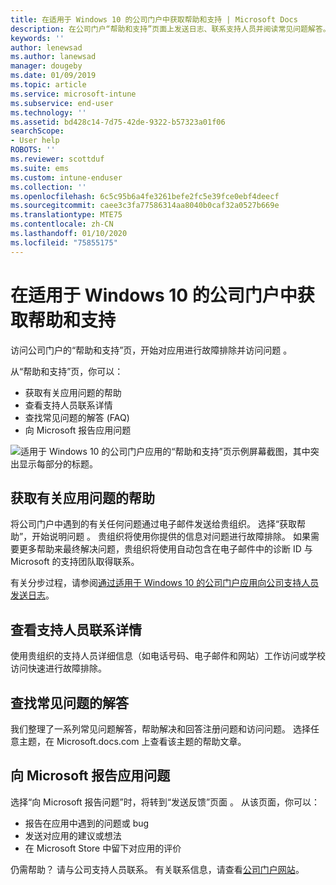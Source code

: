 ```yaml
---
title: 在适用于 Windows 10 的公司门户中获取帮助和支持 | Microsoft Docs
description: 在公司门户“帮助和支持”页面上发送日志、联系支持人员并阅读常见问题解答。
keywords: ''
author: lenewsad
ms.author: lanewsad
manager: dougeby
ms.date: 01/09/2019
ms.topic: article
ms.service: microsoft-intune
ms.subservice: end-user
ms.technology: ''
ms.assetid: bd428c14-7d75-42de-9322-b57323a01f06
searchScope:
- User help
ROBOTS: ''
ms.reviewer: scottduf
ms.suite: ems
ms.custom: intune-enduser
ms.collection: ''
ms.openlocfilehash: 6c5c95b6a4fe3261befe2fc5e39fce0ebf4deecf
ms.sourcegitcommit: caee3c3fa77586314aa8040b0caf32a0527b669e
ms.translationtype: MTE75
ms.contentlocale: zh-CN
ms.lasthandoff: 01/10/2020
ms.locfileid: "75855175"
---
```

# <a name="get-help-and-support-in-company-portal-for-windows-10"></a>在适用于 Windows 10 的公司门户中获取帮助和支持

访问公司门户的“帮助和支持”页，开始对应用进行故障排除并访问问题  。   

从“帮助和支持”页，你可以：   

* 获取有关应用问题的帮助
* 查看支持人员联系详情
* 查找常见问题的解答 (FAQ) 
* 向 Microsoft 报告应用问题

![适用于 Windows 10 的公司门户应用的“帮助和支持”页示例屏幕截图，其中突出显示每部分的标题。](./media/1812_UCP_Help_Support_sections.png)  

## <a name="get-help-with-app-problems"></a>获取有关应用问题的帮助

将公司门户中遇到的有关任何问题通过电子邮件发送给贵组织。 选择“获取帮助”，开始说明问题  。 贵组织将使用你提供的信息对问题进行故障排除。 如果需要更多帮助来最终解决问题，贵组织将使用自动包含在电子邮件中的诊断 ID 与 Microsoft 的支持团队取得联系。  

有关分步过程，请参阅[通过适用于 Windows 10 的公司门户应用向公司支持人员发送日志](send-logs-to-your-it-admin-cp-windows.md)。  

## <a name="view-helpdesk-contact-details"></a>查看支持人员联系详情  
使用贵组织的支持人员详细信息（如电话号码、电子邮件和网站）工作访问或学校访问快速进行故障排除。  

## <a name="find-answers-to-frequently-asked-questions"></a>查找常见问题的解答  
我们整理了一系列常见问题解答，帮助解决和回答注册问题和访问问题。 选择任意主题，在 Microsoft.docs.com 上查看该主题的帮助文章。  

## <a name="report-app-problems-to-microsoft"></a>向 Microsoft 报告应用问题  
选择“向 Microsoft 报告问题”时，将转到“发送反馈”页面   。 从该页面，你可以：

* 报告在应用中遇到的问题或 bug  
* 发送对应用的建议或想法  
* 在 Microsoft Store 中留下对应用的评价   


仍需帮助？ 请与公司支持人员联系。 有关联系信息，请查看[公司门户网站](https://go.microsoft.com/fwlink/?linkid=2010980)。
